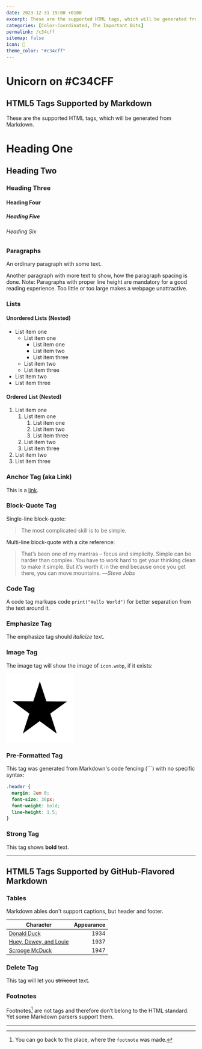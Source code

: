 ```yaml
---
date: 2023-12-31 19:00 +0100
excerpt: These are the supported HTML tags, which will be generated from Markdown.
categories: [Color-Coordinated, The Important Bits]
permalink: /c34cff
sitemap: false
icon: 🦄
theme_color: "#c34cff"
---
```

# Unicorn on #C34CFF

## HTML5 Tags Supported by Markdown

These are the supported HTML tags, which will be generated from Markdown.

# Heading One
## Heading Two
### Heading Three
#### Heading Four
##### Heading Five
###### Heading Six

### Paragraphs

An ordinary paragraph with some text.

Another paragraph with more text to show, how the paragraph spacing is done. Note: Paragraphs with proper line height are mandatory for a good reading experience. Too little or too large makes a webpage unattractive.

### Lists

#### Unordered Lists (Nested)

- List item one
  - List item one
    - List item one
    - List item two
    - List item three
  - List item two
  - List item three
- List item two
- List item three

#### Ordered List (Nested)

1. List item one
   1. List item one
      1. List item one
      2. List item two
      3. List item three
   2. List item two
   3. List item three
2. List item two
3. List item three

### Anchor Tag (aka Link)

This is a [link](https://example.com).

### Block-Quote Tag

Single-line block-quote:

> The most complicated skill is to be simple.

Multi-line block-quote with a cite reference:

> That’s been one of my mantras – focus and simplicity. Simple can be harder than complex. You have to work hard to get your thinking clean to make it simple. But it’s worth it in the end because once you get there, you can move mountains. —<cite>Steve Jobs</cite>

### Code Tag

A code tag markups code `print("Hello World")` for better separation from the text around it.

### Emphasize Tag

The emphasize tag should *italicize* text.

### Image Tag

The image tag will show the image of `icon.webp`, if it exists:

![Image Alt Text](icon.webp "Image Title Text")

### Pre-Formatted Tag

This tag was generated from Markdown's code fencing (```) with no specific syntax:

```css
.header {
  margin: 2em 0;
  font-size: 36px;
  font-weight: bold;
  line-height: 1.5;
}
```

### Strong Tag

This tag shows **bold** text.

---

## HTML5 Tags Supported by GitHub-Flavored Markdown

### Tables

Markdown ables don't support captions, but header and footer.

| Character                                                                      | Appearance |
| ------------------------------------------------------------------------------ | ----------:|
| [Donald Duck](https://en.wikipedia.org/wiki/Donald_Duck)                       |       1934 |
| [Huey, Dewey, and Louie](https://en.wikipedia.org/wiki/Huey,_Dewey,_and_Louie) |       1937 |
| [Scrooge McDuck](https://en.wikipedia.org/wiki/Scrooge_McDuck)                 |       1947 |

### Delete Tag

This tag will let you ~~strikeout~~ text.

### Footnotes

Footnotes[^1] are not tags and therefore don’t belong to the HTML standard. Yet some Markdown parsers support them.

---

[^1]: You can go back to the place, where the `footnote` was made.
